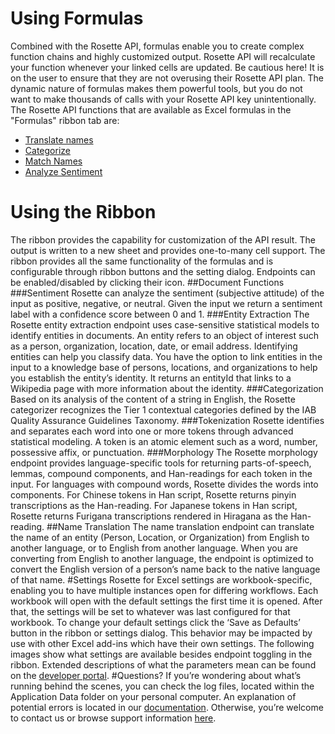 # Using Formulas
Combined with the Rosette API, formulas enable you to create complex function chains and highly customized output. Rosette API will recalculate your function whenever your linked cells are updated.  Be cautious here!  It is on the user to ensure that they are not overusing their Rosette API plan.  The dynamic nature of formulas makes them powerful tools, but you do not want to make thousands of calls with your Rosette API key unintentionally.
The Rosette API functions that are available as Excel formulas in the "Formulas" ribbon tab are:
* [Translate names](https://developer.rosette.com/features-and-functions#name-translation) 
* [Categorize](https://developer.rosette.com/features-and-functions#categorization)
* [Match Names](https://developer.rosette.com/features-and-functions#name-similarity)
* [Analyze Sentiment](https://developer.rosette.com/features-and-functions#sentiment-analysis)

# Using the Ribbon
The ribbon provides the capability for customization of the API result. The output is written to a new sheet and provides one-to-many cell support. The ribbon provides all the same functionality of the formulas and is configurable through ribbon buttons and the setting dialog. Endpoints can be enabled/disabled by clicking their icon. 
##Document Functions
###Sentiment
Rosette can analyze the sentiment (subjective attitude) of the input as positive, negative, or neutral. Given the input we return a sentiment label with a confidence score between 0 and 1.
###Entity Extraction
The Rosette entity extraction endpoint uses case-sensitive statistical models to identify entities in documents. An entity refers to an object of interest such as a person, organization, location, date, or email address. Identifying entities can help you classify data. You have the option to link entities in the input to a knowledge base of persons, locations, and organizations to help you establish the entity’s identity. It returns an entityId that links to a Wikipedia page with more information about the identity. 
###Categorization
Based on its analysis of the content of a string in English, the Rosette categorizer recognizes the Tier 1 contextual categories defined by the IAB Quality Assurance Guidelines Taxonomy.
###Tokenization
Rosette identifies and separates each word into one or more tokens through advanced statistical modeling. A token is an atomic element such as a word, number, possessive affix, or punctuation.
###Morphology
The Rosette morphology endpoint provides language-specific tools for returning parts-of-speech, lemmas, compound components, and Han-readings for each token in the input. For languages with compound words, Rosette divides the words into components. For Chinese tokens in Han script, Rosette returns pinyin transcriptions as the Han-reading. For Japanese tokens in Han script, Rosette returns Furigana transcriptions rendered in Hiragana as the Han-reading.
##Name Translation
The name translation endpoint can translate the name of an entity (Person, Location, or Organization) from English to another language, or to English from another language. When you are converting from English to another language, the endpoint is optimized to convert the English version of a person’s name back to the native language of that name. 
#Settings
Rosette for Excel settings are workbook-specific, enabling you to have multiple instances open for differing workflows.  Each workbook will open with the default settings the first time it is opened.  After that, the settings will be set to whatever was last configured for that workbook.  To change your default settings click the ‘Save as Defaults’ button in the ribbon or settings dialog. This behavior may be impacted by use with other Excel add-ins which have their own settings. The following images show what settings are available besides endpoint toggling in the ribbon. Extended descriptions of what the parameters mean can be found on the [developer portal](https://developer.rosette.com/features-and-functions#introduction).
#Questions?
If you’re wondering about what’s running behind the scenes, you can check the log files, located within the Application Data folder on your personal computer. An explanation of potential errors is located in our [documentation](https://developer.rosette.com/features-and-functions#errors). Otherwise, you’re welcome to contact us or browse support information [here](https://support.rosette.com/hc/en-us).
